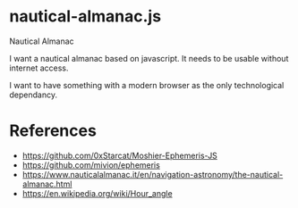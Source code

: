 # nautical-almanac.js
Nautical Almanac

I want a nautical almanac based on javascript. It needs to be usable without internet access.

I want to have something with a modern browser as the only technological dependancy.

# References
* https://github.com/0xStarcat/Moshier-Ephemeris-JS
* https://github.com/mivion/ephemeris
* https://www.nauticalalmanac.it/en/navigation-astronomy/the-nautical-almanac.html
* https://en.wikipedia.org/wiki/Hour_angle
